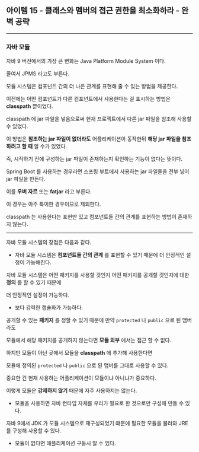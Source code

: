 ## 아이템 15 - 클래스와 멤버의 접근 권한을 최소화하라 - 완벽 공략
---

### 자바 모듈

자바 9 버전에서의 가장 큰 변화는 Java Platform Module System 이다.

줄여서 JPMS 라고도 부른다.

모듈 시스템은 컴포넌트 간의 더 나은 관계를 표현해 줄 수 있는 방법을 제공한다.

이전에는 어떤 컴포넌트가 다른 컴포넌트에서 사용한다는 걸 표시하는 방법은 __classpath__ 뿐이었다.

classpath 에 jar 파일을 넣음으로써 현재 프로젝트에서 다른 jar 파일을 참조해 사용할 수 있었다.

이 방법은 __참조하는 jar 파일이 없더라도__ 어플리케이션이 동작한뒤 __해당 jar 파일을 참조하려고 할 때__ 알 수가 있었다. 

즉, 시작하기 전에 구성하는 jar 파일이 존재하는지 확인하는 기능이 없다는 뜻이다.

Spring Boot 를 사용하는 경우라면 스프링 부트에서 사용하는 jar 파일들을 전부 넣어 jar 파일을 만든다.

이를 __우버 자르__ 또는 __fatjar__ 라고 부른다.

이 경우는 아주 특이한 경우이므로 제외한다.

classpath 는 사용한다는 표현만 있고 컴포넌트들 간의 관계를 표현하는 방법이 존재하지 않는다.

---

자바 모듈 시스템의 장점은 다음과 같다.

- 자바 모듈 시스템은 __컴포넌트들 간의 관계__ 를 표현할 수 있기 때문에 더 안정적인 설정이 가능해진다.

자바 모듈 시스템은 어떤 패키지를 사용할 것인지 어떤 패키지를 공개할 것인지에 대한 __정의__ 를 할 수 있기 때문에

더 안정적인 설정이 가능하다.

- 보다 강력한 캡슐화가 가능하다.

공개할 수 있는 __패키지__ 를 정할 수 있기 때문에 만약 ``protected`` 나 ``public`` 으로 된 맴버라도

모듈에서 해당 패키지를 공개하지 않는다면 __모듈 외부__ 에서는 접근 할 수 없다.

하지만 모듈이 아닌 곳에서 모듈을 __classpath__ 에 추가해 사용한다면 

모듈에 정의된 ``protected`` 나 ``public`` 으로 된 맴버를 그대로 사용할 수 있다.

중요한 건 현재 사용하는 어플리케이션이 모듈이냐 아니냐가 중요하다.

이렇게 모듈은 __강제하지 않기__ 때문에 자주 사용하지는 않는다.

- 모듈을 사용하면 자바 런타임 자체를 우리가 필요로 한 것으로만 구성해 만들 수 있다.

자바 9에서 JDK 가 모듈 시스템으로 재구성되었기 떄문에 필요한 모듈을 불러와 JRE 를 구성해 사용할 수 있다.

- 모듈이 없다면 애플리케이션 구동시 알 수 있다.
